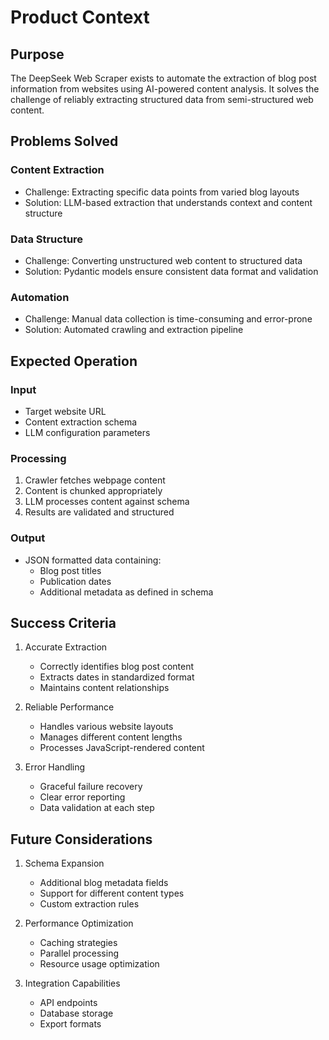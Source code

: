 # Product Context

## Purpose
The DeepSeek Web Scraper exists to automate the extraction of blog post information from websites using AI-powered content analysis. It solves the challenge of reliably extracting structured data from semi-structured web content.

## Problems Solved

### Content Extraction
- Challenge: Extracting specific data points from varied blog layouts
- Solution: LLM-based extraction that understands context and content structure

### Data Structure
- Challenge: Converting unstructured web content to structured data
- Solution: Pydantic models ensure consistent data format and validation

### Automation
- Challenge: Manual data collection is time-consuming and error-prone
- Solution: Automated crawling and extraction pipeline

## Expected Operation

### Input
- Target website URL
- Content extraction schema
- LLM configuration parameters

### Processing
1. Crawler fetches webpage content
2. Content is chunked appropriately
3. LLM processes content against schema
4. Results are validated and structured

### Output
- JSON formatted data containing:
  * Blog post titles
  * Publication dates
  * Additional metadata as defined in schema

## Success Criteria
1. Accurate Extraction
   - Correctly identifies blog post content
   - Extracts dates in standardized format
   - Maintains content relationships

2. Reliable Performance
   - Handles various website layouts
   - Manages different content lengths
   - Processes JavaScript-rendered content

3. Error Handling
   - Graceful failure recovery
   - Clear error reporting
   - Data validation at each step

## Future Considerations
1. Schema Expansion
   - Additional blog metadata fields
   - Support for different content types
   - Custom extraction rules

2. Performance Optimization
   - Caching strategies
   - Parallel processing
   - Resource usage optimization

3. Integration Capabilities
   - API endpoints
   - Database storage
   - Export formats
